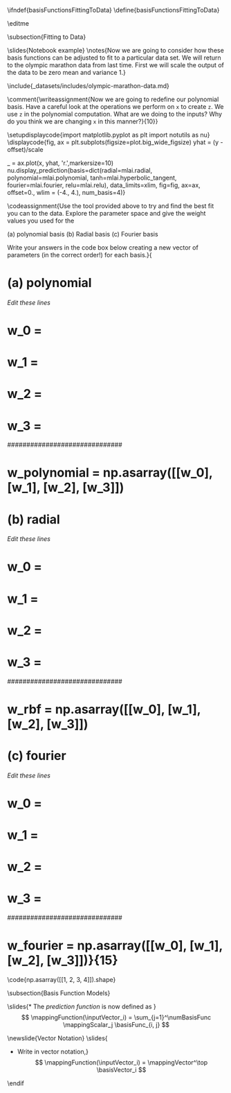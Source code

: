 \ifndef{basisFunctionsFittingToData}
\define{basisFunctionsFittingToData}

\editme


\subsection{Fitting to Data}

\slides{Notebook example}
\notes{Now we are going to consider how these basis functions can be adjusted to fit to
a particular data set. We will return to the olympic marathon data from last
time. First we will scale the output of the data to be zero mean and variance 1.}

\include{_datasets/includes/olympic-marathon-data.md}


\comment{\writeassignment{Now we are going to redefine our polynomial basis. Have a careful look at the operations we perform on `x` to create `z`. We use `z` in the polynomial computation. What are we doing to the inputs? Why do you think we are changing `x` in this manner?}{10}}



\setupdisplaycode{import matplotlib.pyplot as plt
import notutils as nu}
\displaycode{fig, ax = plt.subplots(figsize=plot.big_wide_figsize)
yhat = (y - offset)/scale

_ = ax.plot(x, yhat, 'r.',markersize=10)
nu.display_prediction(basis=dict(radial=mlai.radial, 
	                                        polynomial=mlai.polynomial, 
											tanh=mlai.hyperbolic_tangent, 
											fourier=mlai.fourier, 
											relu=mlai.relu), 
                                 data_limits=xlim,
                                 fig=fig, ax=ax,
                                 offset=0.,
                                 wlim = (-4., 4.),
                                 num_basis=4)}

\codeassignment{Use the tool provided above to try and find the best
fit you can to the data. Explore the parameter space and give the weight values
you used for the 

(a) polynomial basis
(b) Radial basis
(c) Fourier basis

Write your answers in the code box below creating a new vector of parameters (in the correct order!) for each basis.}{
# (a) polynomial
###### Edit these lines #####
# w_0 =
# w_1 = 
# w_2 = 
# w_3 =
##############################
# w_polynomial = np.asarray([[w_0], [w_1], [w_2], [w_3]]) 

# (b) radial
###### Edit these lines #####
# w_0 =
# w_1 = 
# w_2 = 
# w_3 =
##############################
# w_rbf = np.asarray([[w_0], [w_1], [w_2], [w_3]]) 

# (c) fourier
###### Edit these lines #####
# w_0 =
# w_1 = 
# w_2 = 
# w_3 =
##############################
# w_fourier = np.asarray([[w_0], [w_1], [w_2], [w_3]])}{15}

\code{np.asarray([[1, 2, 3, 4]]).shape}

\subsection{Basis Function Models}

\slides{* The *prediction function* is now defined as }
  $$
  \mappingFunction(\inputVector_i) = \sum_{j=1}^\numBasisFunc \mappingScalar_j \basisFunc_{i, j}
  $$

\newslide{Vector Notation}
\slides{
* Write in vector notation,}
  $$
  \mappingFunction(\inputVector_i) = \mappingVector^\top \basisVector_i
  $$

\endif
